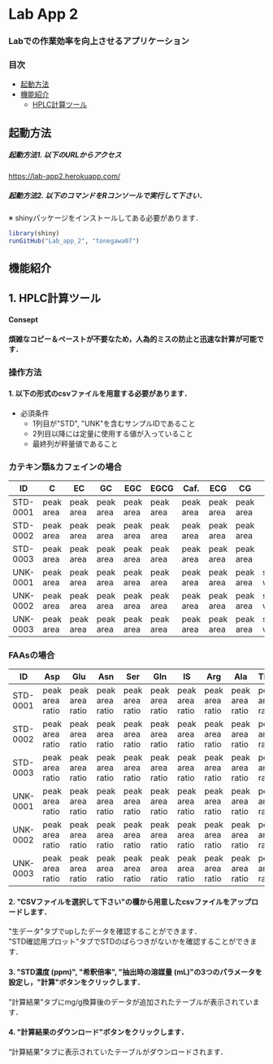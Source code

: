 # Lab App 2

### Labでの作業効率を向上させるアプリケーション
### 目次
- [起動方法](#anchor1)
- [機能紹介](#anchor2)
    - [HPLC計算ツール](#anchor2-1)

<a id="anchor1"></a>

## 起動方法
##### 起動方法1. 以下のURLからアクセス
https://lab-app2.herokuapp.com/

##### 起動方法2. 以下のコマンドをRコンソールで実行して下さい．  
※ shinyパッケージをインストールしてある必要があります．

```R
library(shiny)
runGitHub("Lab_app_2", "tonegawa07")
```

<a id="anchor2"></a>

## 機能紹介

<a id="anchor2-1"></a>

## 1. HPLC計算ツール

#### Consept

#### 煩雑なコピー＆ペーストが不要なため，人為的ミスの防止と迅速な計算が可能です．

### 操作方法

#### 1. 以下の形式のcsvファイルを用意する必要があります．

- 必須条件
  - 1列目が"STD", "UNK"を含むサンプルIDであること  
  - 2列目以降には定量に使用する値が入っていること
  - 最終列が秤量値であること

### カテキン類&カフェインの場合
| ID | C         | EC        | GC        | EGC       | EGCG      | Caf.      | ECG       | CG        | DW           |
|-------|-----------|-----------|-----------|-----------|-----------|-----------|-----------|-----------|--------------|
| STD-0001 | peak area | peak area | peak area | peak area | peak area | peak area | peak area | peak area |              |
| STD-0002 | peak area | peak area | peak area | peak area | peak area | peak area | peak area | peak area |              |
| STD-0003 | peak area | peak area | peak area | peak area | peak area | peak area | peak area | peak area |              |
| UNK-0001 | peak area | peak area | peak area | peak area | peak area | peak area | peak area | peak area | start weight |
| UNK-0002 | peak area | peak area | peak area | peak area | peak area | peak area | peak area | peak area | start weight |
| UNK-0003 | peak area | peak area | peak area | peak area | peak area | peak area | peak area | peak area | start weight |

### FAAsの場合
| ID    | Asp             | Glu             | Asn             | Ser             | Gln             | IS              | Arg             | Ala             | Thea            | GABA            | DW           |
|----------|-----------------|-----------------|-----------------|-----------------|-----------------|-----------------|-----------------|-----------------|-----------------|-----------------|--------------|
| STD-0001 | peak area ratio | peak area ratio | peak area ratio | peak area ratio | peak area ratio | peak area ratio | peak area ratio | peak area ratio | peak area ratio | peak area ratio |              |
| STD-0002 | peak area ratio | peak area ratio | peak area ratio | peak area ratio | peak area ratio | peak area ratio | peak area ratio | peak area ratio | peak area ratio | peak area ratio |              |
| STD-0003 | peak area ratio | peak area ratio | peak area ratio | peak area ratio | peak area ratio | peak area ratio | peak area ratio | peak area ratio | peak area ratio | peak area ratio |              |
| UNK-0001 | peak area ratio | peak area ratio | peak area ratio | peak area ratio | peak area ratio | peak area ratio | peak area ratio | peak area ratio | peak area ratio | peak area ratio | start weight |
| UNK-0002 | peak area ratio | peak area ratio | peak area ratio | peak area ratio | peak area ratio | peak area ratio | peak area ratio | peak area ratio | peak area ratio | peak area ratio | start weight |
| UNK-0003 | peak area ratio | peak area ratio | peak area ratio | peak area ratio | peak area ratio | peak area ratio | peak area ratio | peak area ratio | peak area ratio | peak area ratio | start weight |

#### 2. "CSVファイルを選択して下さい"の欄から用意したcsvファイルをアップロードします．
"生データ"タブでupしたデータを確認することができます．  
"STD確認用プロット"タブでSTDのばらつきがないかを確認することができます．

#### 3. "STD濃度 (ppm)", "希釈倍率", "抽出時の溶媒量 (mL)"の3つのパラメータを設定し，"計算"ボタンをクリックします．
"計算結果"タブにmg/g換算後のデータが追加されたテーブルが表示されています．

#### 4. "計算結果のダウンロード"ボタンをクリックします．
“計算結果"タブに表示されていたテーブルがダウンロードされます．
